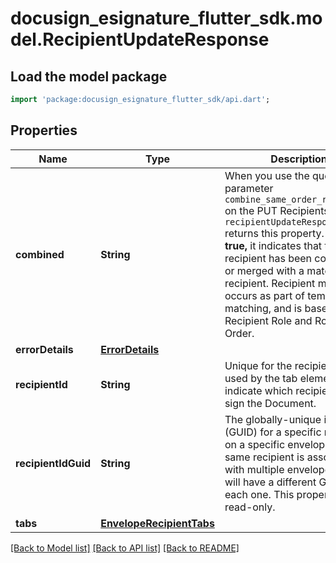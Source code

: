 # docusign_esignature_flutter_sdk.model.RecipientUpdateResponse

## Load the model package
```dart
import 'package:docusign_esignature_flutter_sdk/api.dart';
```

## Properties
Name | Type | Description | Notes
------------ | ------------- | ------------- | -------------
**combined** | **String** | When you use the query parameter `combine_same_order_recipients` on the PUT Recipients call, the `recipientUpdateResponse` returns this property. When **true,** it indicates that the recipient has been combined or merged with a matching recipient. Recipient matching occurs as part of template matching, and is based on Recipient Role and Routing Order. | [optional] 
**errorDetails** | [**ErrorDetails**](ErrorDetails.md) |  | [optional] 
**recipientId** | **String** | Unique for the recipient. It is used by the tab element to indicate which recipient is to sign the Document. | [optional] 
**recipientIdGuid** | **String** | The globally-unique identifier (GUID) for a specific recipient on a specific envelope. If the same recipient is associated with multiple envelopes, they will have a different GUID for each one. This property is read-only. | [optional] 
**tabs** | [**EnvelopeRecipientTabs**](EnvelopeRecipientTabs.md) |  | [optional] 

[[Back to Model list]](../README.md#documentation-for-models) [[Back to API list]](../README.md#documentation-for-api-endpoints) [[Back to README]](../README.md)


